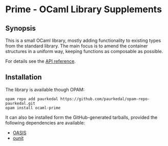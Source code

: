 # Prime - OCaml Library Supplements

## Synopsis

This is a small OCaml library, mostly adding functionality to existing types
from the standard library.  The main focus is to amend the container
structures in a uniform way, keeping functions as composable as possible.

For details see the [API reference](http://paurkedal.github.io/ocaml-prime/).

## Installation

The library is available though OPAM:

    opam repo add paurkedal https://github.com/paurkedal/opam-repo-paurkedal.git
    opam install ocaml-prime

It can also be installed form the GitHub-generated tarballs, provided the
following dependencies are available:

  * [OASIS](http://oasis.forge.ocamlcore.org/)
  * [ounit](http://ounit.forge.ocamlcore.org/)
